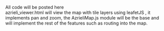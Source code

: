 All code will be posted here  
azrieli_viewer.html will view the map with tile layers using leafetJS , it implements pan and zoom, the AzrieliMap.js module will be the base
and will implement the rest of the features such as routing into the map.
